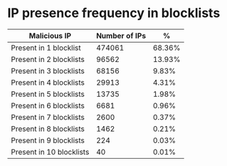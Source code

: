 # IP presence frequency in blocklists
| Malicious IP | Number of IPs | % |
|----|----|----|
| Present in 1 blocklist | 474061 | 68.36% |
| Present in 2 blocklists | 96562 | 13.93% |
| Present in 3 blocklists | 68156 | 9.83% |
| Present in 4 blocklists | 29913 | 4.31% |
| Present in 5 blocklists | 13735 | 1.98% |
| Present in 6 blocklists | 6681 | 0.96% |
| Present in 7 blocklists | 2600 | 0.37% |
| Present in 8 blocklists | 1462 | 0.21% |
| Present in 9 blocklists | 224 | 0.03% |
| Present in 10 blocklists | 40 | 0.01% |
